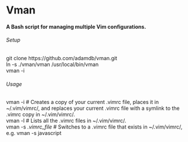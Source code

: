 Vman
=====

<h4>A Bash script for managing multiple Vim configurations.</h4>
<p>
<h6>Setup</h6>
git clone https://github.com/adamdb/vman.git
<br/>
ln -s ./vman/vman /usr/local/bin/vman
<br/>
vman -i
<br/>
</p>
<p>
<h6>Usage</h6>
vman -i # Creates a copy of your current .vimrc file, places it in ~/.vim/vimrc/, and replaces your current .vimrc file with a symlink to the .vimrc copy in ~/.vim/vimrc/.<br/>
vman -l # Lists all the .vimrc files in ~/.vim/vimrc/.<br/>
vman -s <i>.vimrc_file</i> # Switches to a .vimrc file that exists in ~/.vim/vimrc/, e.g. vman -s javascript<br/>
</p>
